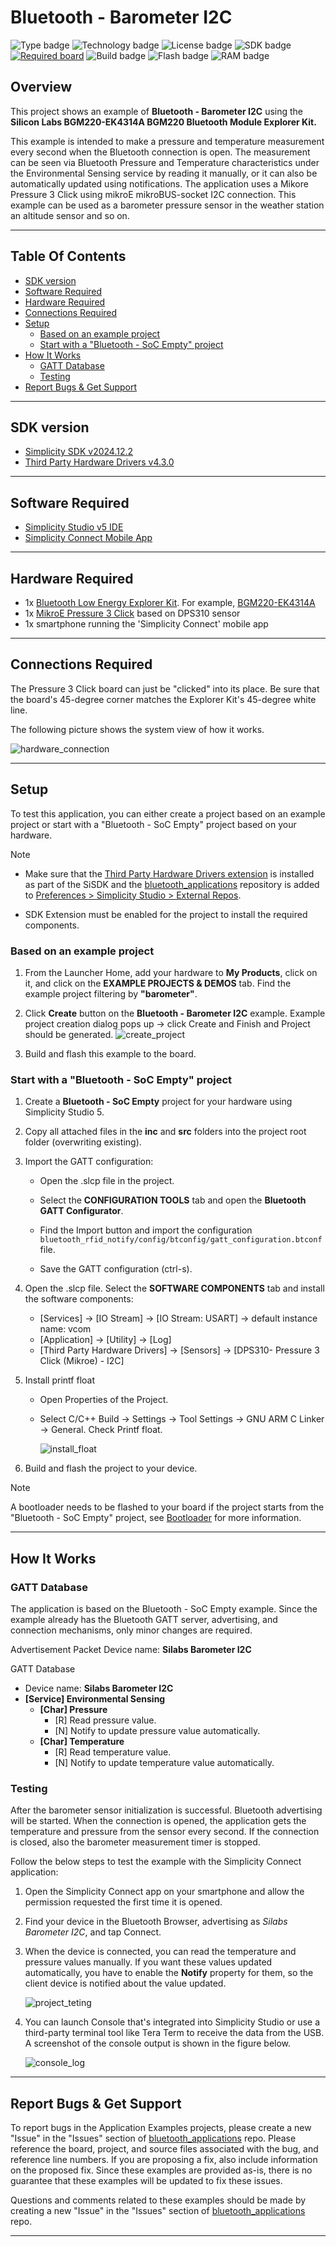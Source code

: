 # Bluetooth - Barometer I2C #

![Type badge](https://img.shields.io/badge/Type-Virtual%20Application-green)
![Technology badge](https://img.shields.io/badge/Technology-Bluetooth-green)
![License badge](https://img.shields.io/badge/License-Zlib-green)
![SDK badge](https://img.shields.io/badge/SDK-v2024.12.2-green)
[![Required board](https://img.shields.io/badge/Mikroe-Pressure%203%20Click-green)](https://www.mikroe.com/pressure-3-click)
![Build badge](https://img.shields.io/badge/Build-passing-green)
![Flash badge](https://img.shields.io/badge/Flash-208.9%20KB-blue)
![RAM badge](https://img.shields.io/badge/RAM-11.25%20KB-blue)

## Overview ##

This project shows an example of **Bluetooth - Barometer I2C** using the **Silicon Labs BGM220-EK4314A BGM220 Bluetooth Module Explorer Kit.**

This example is intended to make a pressure and temperature measurement every second when the Bluetooth connection is open. The measurement can be seen via Bluetooth Pressure and Temperature characteristics under the Environmental Sensing service by reading it manually, or it can also be automatically updated using notifications. The application uses a Mikore Pressure 3 Click using mikroE mikroBUS-socket I2C connection. This example can be used as a barometer pressure sensor in the weather station an altitude sensor and so on.

---

## Table Of Contents ##

- [SDK version](#sdk-version)
- [Software Required](#software-required)
- [Hardware Required](#hardware-required)
- [Connections Required](#connections-required)
- [Setup](#setup)
  - [Based on an example project](#based-on-an-example-project)
  - [Start with a "Bluetooth - SoC Empty" project](#start-with-a-bluetooth---soc-empty-project)
- [How It Works](#how-it-works)
  - [GATT Database](#gatt-database)
  - [Testing](#testing)
- [Report Bugs & Get Support](#report-bugs--get-support)

---

## SDK version ##

- [Simplicity SDK v2024.12.2](https://github.com/SiliconLabs/simplicity_sdk)
- [Third Party Hardware Drivers v4.3.0](https://github.com/SiliconLabs/third_party_hw_drivers_extension)

---

## Software Required ##

- [Simplicity Studio v5 IDE](https://www.silabs.com/developers/simplicity-studio)
- [Simplicity Connect Mobile App](https://www.silabs.com/developer-tools/simplicity-connect-mobile-app)

---

## Hardware Required ##

- 1x [Bluetooth Low Energy Explorer Kit](https://www.silabs.com/development-tools/wireless/bluetooth). For example, [BGM220-EK4314A](https://www.silabs.com/development-tools/wireless/bluetooth/bgm220-explorer-kit)
- 1x [MikroE Pressure 3 Click](https://www.mikroe.com/pressure-3-click) based on DPS310 sensor
- 1x smartphone running the 'Simplicity Connect' mobile app

---

## Connections Required ##

The Pressure 3 Click board can just be "clicked" into its place. Be sure that the board's 45-degree corner matches the Explorer Kit's 45-degree white line.

The following picture shows the system view of how it works.

![hardware_connection](image/hardware_connection.png)

---

## Setup ##

To test this application, you can either create a project based on an example project or start with a "Bluetooth - SoC Empty" project based on your hardware.

> [!NOTE]
>
> - Make sure that the [Third Party Hardware Drivers extension](https://github.com/SiliconLabs/third_party_hw_drivers_extension) is installed as part of the SiSDK and the [bluetooth_applications](https://github.com/SiliconLabs/bluetooth_applications) repository is added to [Preferences > Simplicity Studio > External Repos](https://docs.silabs.com/simplicity-studio-5-users-guide/latest/ss-5-users-guide-about-the-launcher/welcome-and-device-tabs).
>
> - SDK Extension must be enabled for the project to install the required components.

### Based on an example project ###

1. From the Launcher Home, add your hardware to **My Products**, click on it, and click on the **EXAMPLE PROJECTS & DEMOS** tab. Find the example project filtering by **"barometer"**.

2. Click **Create** button on the **Bluetooth - Barometer I2C** example. Example project creation dialog pops up -> click Create and Finish and Project should be generated.
   ![create_project](image/create_project.png)

3. Build and flash this example to the board.

### Start with a "Bluetooth - SoC Empty" project ###

1. Create a **Bluetooth - SoC Empty** project for your hardware using Simplicity Studio 5.

2. Copy all attached files in the **inc** and **src** folders into the project root folder (overwriting existing).

3. Import the GATT configuration:

   - Open the .slcp file in the project.

   - Select the **CONFIGURATION TOOLS** tab and open the **Bluetooth GATT Configurator**.

   - Find the Import button and import the configuration `bluetooth_rfid_notify/config/btconfig/gatt_configuration.btconf` file.

   - Save the GATT configuration (ctrl-s).

4. Open the .slcp file. Select the **SOFTWARE COMPONENTS** tab and install the software components:

   - [Services] → [IO Stream] → [IO Stream: USART] → default instance name: vcom
   - [Application] → [Utility] → [Log]
   - [Third Party Hardware Drivers] → [Sensors] → [DPS310- Pressure 3 Click (Mikroe) - I2C]

5. Install printf float

   - Open Properties of the Project.

   - Select C/C++ Build → Settings → Tool Settings → GNU ARM C Linker → General. Check Printf float.

     ![install_float](image/install_float.png)

6. Build and flash the project to your device.

> [!NOTE]
>
> A bootloader needs to be flashed to your board if the project starts from the "Bluetooth - SoC Empty" project, see [Bootloader](https://github.com/SiliconLabs/bluetooth_applications/blob/master/README.md#bootloader) for more information.

---

## How It Works ##

### GATT Database ###

The application is based on the Bluetooth - SoC Empty example. Since the example already has the Bluetooth GATT server, advertising, and connection mechanisms, only minor changes are required.

Advertisement Packet Device name: **Silabs Barometer I2C**

GATT Database

- Device name: **Silabs Barometer I2C**
- **[Service] Environmental Sensing**
  - **[Char] Pressure**
    - [R] Read pressure value.
    - [N] Notify to update pressure value automatically.
  - **[Char] Temperature**
    - [R] Read temperature value.
    - [N] Notify to update temperature value automatically.

### Testing ###

After the barometer sensor initialization is successful. Bluetooth advertising will be started. When the connection is opened, the application gets the temperature and pressure from the sensor every second. If the connection is closed, also the barometer measurement timer is stopped.

Follow the below steps to test the example with the Simplicity Connect application:

1. Open the Simplicity Connect app on your smartphone and allow the permission requested the first time it is opened.

2. Find your device in the Bluetooth Browser, advertising as *Silabs Barometer I2C*, and tap Connect.

3. When the device is connected, you can read the temperature and pressure values manually. If you want these values updated automatically, you have to enable the **Notify** property for them, so the client device is notified about the value updated.

   ![project_teting](image/project_testing.png)

4. You can launch Console that's integrated into Simplicity Studio or use a third-party terminal tool like Tera Term to receive the data from the USB. A screenshot of the console output is shown in the figure below.

   ![console_log](image/console_log.png)

---

## Report Bugs & Get Support ##

To report bugs in the Application Examples projects, please create a new "Issue" in the "Issues" section of [bluetooth_applications](https://github.com/SiliconLabsSoftware/bluetooth_applications) repo. Please reference the board, project, and source files associated with the bug, and reference line numbers. If you are proposing a fix, also include information on the proposed fix. Since these examples are provided as-is, there is no guarantee that these examples will be updated to fix these issues.

Questions and comments related to these examples should be made by creating a new "Issue" in the "Issues" section of [bluetooth_applications](https://github.com/SiliconLabsSoftware/bluetooth_applications) repo.

---
